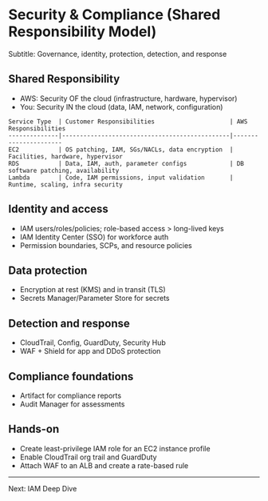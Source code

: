 # Security & Compliance (Shared Responsibility Model)

Subtitle: Governance, identity, protection, detection, and response

## Shared Responsibility
- AWS: Security OF the cloud (infrastructure, hardware, hypervisor)
- You: Security IN the cloud (data, IAM, network, configuration)

```text
Service Type  | Customer Responsibilities                     | AWS Responsibilities
--------------|-----------------------------------------------|----------------------
EC2           | OS patching, IAM, SGs/NACLs, data encryption  | Facilities, hardware, hypervisor
RDS           | Data, IAM, auth, parameter configs            | DB software patching, availability
Lambda        | Code, IAM permissions, input validation       | Runtime, scaling, infra security
```

## Identity and access
- IAM users/roles/policies; role-based access > long-lived keys
- IAM Identity Center (SSO) for workforce auth
- Permission boundaries, SCPs, and resource policies

## Data protection
- Encryption at rest (KMS) and in transit (TLS)
- Secrets Manager/Parameter Store for secrets

## Detection and response
- CloudTrail, Config, GuardDuty, Security Hub
- WAF + Shield for app and DDoS protection

## Compliance foundations
- Artifact for compliance reports
- Audit Manager for assessments

## Hands-on
- Create least-privilege IAM role for an EC2 instance profile
- Enable CloudTrail org trail and GuardDuty
- Attach WAF to an ALB and create a rate-based rule

---

Next: IAM Deep Dive
